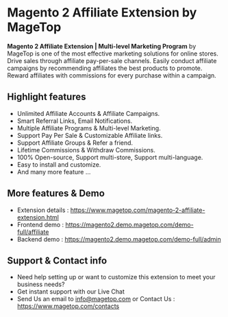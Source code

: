 # Magento 2 Affiliate Extension by MageTop

**Magento 2 Affiliate Extension | Multi-level Marketing Program** by MageTop is one of the most effective marketing solutions for online stores. Drive sales through affiliate pay-per-sale channels. Easily conduct affiliate campaigns by recommending affiliates the best products to promote. Reward affiliates with commissions for every purchase within a campaign.

## Highlight features

- Unlimited Affiliate Accounts & Affiliate Campaigns.
- Smart Referral Links, Email Notifications.
- Multiple Affiliate Programs & Multi-level Marketing.
- Support Pay Per Sale & Customizable Affiliate links.
- Support Affiliate Groups & Refer a friend.
- Lifetime Commissions & Withdraw Commissions.
- 100% Open-source, Support multi-store, Support multi-language.
- Easy to install and customize.
- And many more feature ...

## More features & Demo

- Extension details : https://www.magetop.com/magento-2-affiliate-extension.html
- Frontend demo : https://magento2.demo.magetop.com/demo-full/affiliate
- Backend demo : https://magento2.demo.magetop.com/demo-full/admin

## Support & Contact info

- Need help setting up or want to customize this extension to meet your business needs? 
- Get instant support with our Live Chat
- Send Us an email to info@magetop.com or Contact Us : https://www.magetop.com/contacts
